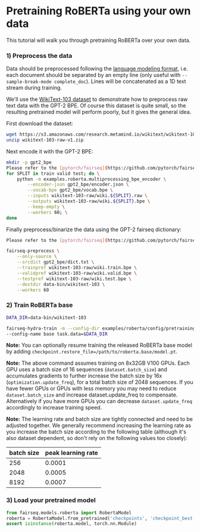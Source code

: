 # Pretraining RoBERTa using your own data

This tutorial will walk you through pretraining RoBERTa over your own data.

### 1) Preprocess the data

Data should be preprocessed following the [language modeling format](/examples/language_model), i.e. each document should be separated by an empty line (only useful with `--sample-break-mode complete_doc`). Lines will be concatenated as a 1D text stream during training.

We'll use the [WikiText-103 dataset](https://www.salesforce.com/products/einstein/ai-research/the-wikitext-dependency-language-modeling-dataset/)
to demonstrate how to preprocess raw text data with the GPT-2 BPE. Of course
this dataset is quite small, so the resulting pretrained model will perform
poorly, but it gives the general idea.

First download the dataset:
```bash
wget https://s3.amazonaws.com/research.metamind.io/wikitext/wikitext-103-raw-v1.zip
unzip wikitext-103-raw-v1.zip
```

Next encode it with the GPT-2 BPE:
```bash
mkdir -p gpt2_bpe
Please refer to the [pytorch/fairseq](https://github.com/pytorch/fairseq) to get the encoder.json and vocab.bpe 
for SPLIT in train valid test; do \
    python -m examples.roberta.multiprocessing_bpe_encoder \
        --encoder-json gpt2_bpe/encoder.json \
        --vocab-bpe gpt2_bpe/vocab.bpe \
        --inputs wikitext-103-raw/wiki.${SPLIT}.raw \
        --outputs wikitext-103-raw/wiki.${SPLIT}.bpe \
        --keep-empty \
        --workers 60; \
done
```

Finally preprocess/binarize the data using the GPT-2 fairseq dictionary:
```bash
Please refer to the [pytorch/fairseq](https://github.com/pytorch/fairseq) to get the dict.txt

fairseq-preprocess \
    --only-source \
    --srcdict gpt2_bpe/dict.txt \
    --trainpref wikitext-103-raw/wiki.train.bpe \
    --validpref wikitext-103-raw/wiki.valid.bpe \
    --testpref wikitext-103-raw/wiki.test.bpe \
    --destdir data-bin/wikitext-103 \
    --workers 60
```

### 2) Train RoBERTa base
```bash
DATA_DIR=data-bin/wikitext-103

fairseq-hydra-train -m --config-dir examples/roberta/config/pretraining \
--config-name base task.data=$DATA_DIR
```

**Note:** You can optionally resume training the released RoBERTa base model by
adding `checkpoint.restore_file=/path/to/roberta.base/model.pt`.

**Note:** The above command assumes training on 8x32GB V100 GPUs. Each GPU uses
a batch size of 16 sequences (`dataset.batch_size`) and accumulates gradients to
further increase the batch size by 16x (`optimization.update_freq`), for a total batch size
of 2048 sequences. If you have fewer GPUs or GPUs with less memory you may need
to reduce `dataset.batch_size` and increase dataset.update_freq to compensate.
Alternatively if you have more GPUs you can decrease `dataset.update_freq` accordingly
to increase training speed.

**Note:** The learning rate and batch size are tightly connected and need to be
adjusted together. We generally recommend increasing the learning rate as you
increase the batch size according to the following table (although it's also
dataset dependent, so don't rely on the following values too closely):

batch size | peak learning rate
---|---
256 | 0.0001
2048 | 0.0005
8192 | 0.0007

### 3) Load your pretrained model
```python
from fairseq.models.roberta import RobertaModel
roberta = RobertaModel.from_pretrained('checkpoints', 'checkpoint_best.pt', 'path/to/data')
assert isinstance(roberta.model, torch.nn.Module)
```
